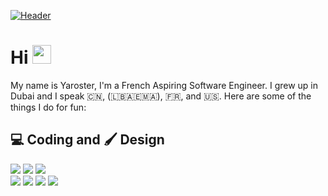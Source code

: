 [![Header](https://raw.githubusercontent.com/Yaroster/yaro/main/readme_banner.svg "Header")](https://yaroster.github.io/)
# Hi <img src="https://raw.githubusercontent.com/MartinHeinz/MartinHeinz/master/wave.gif" width="30px" height="30px">
My name is Yaroster, I'm a French Aspiring Software Engineer. I grew up in Dubai and I speak 🇨🇳, (🇱🇧🇦🇪🇲🇦), 🇫🇷, and 🇺🇸.
Here are some of the things I do for fun:

## 💻 Coding and 🖌️ Design
![](https://img.shields.io/badge/html5%20-%23E34F26.svg?&style=for-the-badge&logo=html5&logoColor=white)
![](https://img.shields.io/badge/css3%20-%231572B6.svg?&style=for-the-badge&logo=css3&logoColor=white)
![](https://img.shields.io/badge/javascript%20-%23323330.svg?&style=for-the-badge&logo=javascript&logoColor=%23F7DF1E)
<br>
![](https://img.shields.io/badge/swift-%23FA7343.svg?&style=for-the-badge&logo=swift&logoColor=white)
![](https://img.shields.io/badge/python%20-%2314354C.svg?&style=for-the-badge&logo=python&logoColor=white)
![](https://img.shields.io/badge/java-%23ED8B00.svg?&style=for-the-badge&logo=java&logoColor=white)
[![](https://img.shields.io/badge/figma%20-%23F24E1E.svg?&style=for-the-badge&logo=figma&logoColor=white)](www.figma.com)
